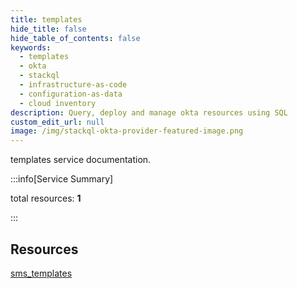 ```yaml
---
title: templates
hide_title: false
hide_table_of_contents: false
keywords:
  - templates
  - okta
  - stackql
  - infrastructure-as-code
  - configuration-as-data
  - cloud inventory
description: Query, deploy and manage okta resources using SQL
custom_edit_url: null
image: /img/stackql-okta-provider-featured-image.png
---
```


templates service documentation.

:::info[Service Summary]

total resources: __1__  

:::

## Resources
<div class="row">
<div class="providerDocColumn">
<a href="/services/templates/sms_templates/">sms_templates</a>
</div>
<div class="providerDocColumn">

</div>
</div>